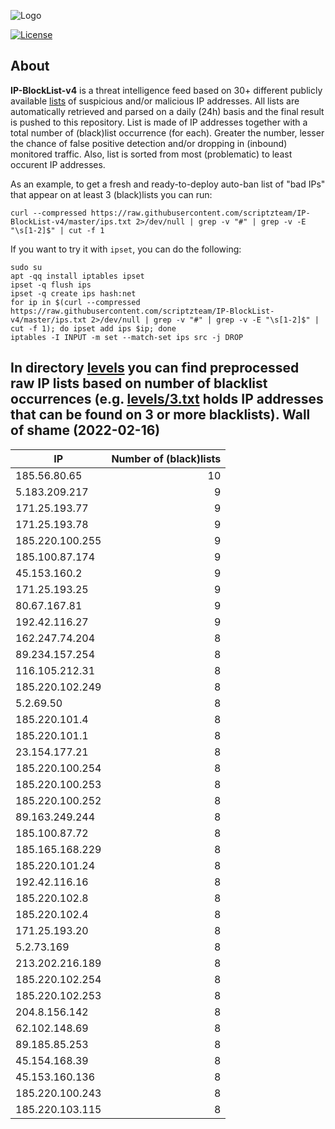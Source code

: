 ![Logo](https://i.imgur.com/PyKLAe7.png)

[![License](https://img.shields.io/badge/license-The_Unlicense-red.svg)](https://unlicense.org/)

About
----

**IP-BlockList-v4** is a threat intelligence feed based on 30+ different publicly available [lists](https://github.com/stamparm/maltrail) of suspicious and/or malicious IP addresses. All lists are automatically retrieved and parsed on a daily (24h) basis and the final result is pushed to this repository. List is made of IP addresses together with a total number of (black)list occurrence (for each). Greater the number, lesser the chance of false positive detection and/or dropping in (inbound) monitored traffic. Also, list is sorted from most (problematic) to least occurent IP addresses.

As an example, to get a fresh and ready-to-deploy auto-ban list of "bad IPs" that appear on at least 3 (black)lists you can run:

```
curl --compressed https://raw.githubusercontent.com/scriptzteam/IP-BlockList-v4/master/ips.txt 2>/dev/null | grep -v "#" | grep -v -E "\s[1-2]$" | cut -f 1
```

If you want to try it with `ipset`, you can do the following:

```
sudo su
apt -qq install iptables ipset
ipset -q flush ips
ipset -q create ips hash:net
for ip in $(curl --compressed https://raw.githubusercontent.com/scriptzteam/IP-BlockList-v4/master/ips.txt 2>/dev/null | grep -v "#" | grep -v -E "\s[1-2]$" | cut -f 1); do ipset add ips $ip; done
iptables -I INPUT -m set --match-set ips src -j DROP
```

In directory [levels](levels) you can find preprocessed raw IP lists based on number of blacklist occurrences (e.g. [levels/3.txt](levels/3.txt) holds IP addresses that can be found on 3 or more blacklists).
Wall of shame (2022-02-16)
----

|IP|Number of (black)lists|
|---|--:|
185.56.80.65|10
5.183.209.217|9
171.25.193.77|9
171.25.193.78|9
185.220.100.255|9
185.100.87.174|9
45.153.160.2|9
171.25.193.25|9
80.67.167.81|9
192.42.116.27|9
162.247.74.204|8
89.234.157.254|8
116.105.212.31|8
185.220.102.249|8
5.2.69.50|8
185.220.101.4|8
185.220.101.1|8
23.154.177.21|8
185.220.100.254|8
185.220.100.253|8
185.220.100.252|8
89.163.249.244|8
185.100.87.72|8
185.165.168.229|8
185.220.101.24|8
192.42.116.16|8
185.220.102.8|8
185.220.102.4|8
171.25.193.20|8
5.2.73.169|8
213.202.216.189|8
185.220.102.254|8
185.220.102.253|8
204.8.156.142|8
62.102.148.69|8
89.185.85.253|8
45.154.168.39|8
45.153.160.136|8
185.220.100.243|8
185.220.103.115|8
